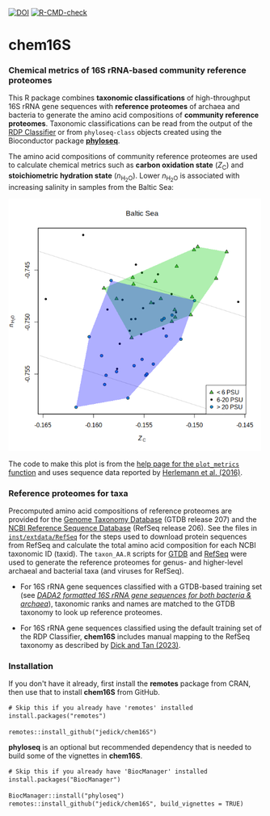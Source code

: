 <!-- badges: start -->
[![DOI](https://zenodo.org/badge/DOI/10.5281/zenodo.6793059.svg)](https://doi.org/10.5281/zenodo.6793059)
[![R-CMD-check](https://github.com/jedick/chem16S/actions/workflows/R-CMD-check.yaml/badge.svg)](https://github.com/jedick/chem16S/actions/workflows/R-CMD-check.yaml)
<!-- badges: end -->

# chem16S

### Chemical metrics of 16S rRNA-based community reference proteomes

This R package combines **taxonomic classifications** of high-throughput 16S rRNA gene sequences with **reference proteomes** of archaea and bacteria to generate the amino acid compositions of **community reference proteomes**. Taxonomic classifications can be read from the output of the [RDP Classifier](https://sourceforge.net/projects/rdp-classifier/) or from `phyloseq-class` objects created using the Bioconductor package [**phyloseq**](https://doi.org/doi:10.18129/B9.bioc.phyloseq).

The amino acid compositions of community reference proteomes are used to calculate chemical metrics such as **carbon oxidation state** (*Z*<sub>C</sub>) and **stoichiometric hydration state** (*n*<sub>H<sub>2</sub>O</sub>).
Lower *n*<sub>H<sub>2</sub>O</sub> is associated with increasing salinity in samples from the Baltic Sea:

<!-- Default image is too big
![chem16S::plot_metrics example: Baltic Sea nH2O-Zc plot](inst/images/plot_metrics.png)
-->
<img src="inst/images/plot_metrics.png" alt="chem16S::plot_metrics example: Baltic Sea nH2O-Zc plot" width="500" />

The code to make this plot is from the [help page for the `plot_metrics` function](man/plot_metrics.Rd) and uses sequence data reported by [Herlemann et al. (2016)](https://doi.org/10.3389/fmicb.2016.01883).

### Reference proteomes for taxa

Precomputed amino acid compositions of reference proteomes are provided for the [Genome Taxonomy Database](https://gtdb.ecogenomic.org/) (GTDB release 207) and the [NCBI Reference Sequence Database](https://www.ncbi.nlm.nih.gov/refseq/) (RefSeq release 206). See the files in [`inst/extdata/RefSeq`](inst/extdata/RefSeq) for the steps used to download protein sequences from RefSeq and calculate the total amino acid composition for each NCBI taxonomic ID (taxid). The `taxon_AA.R` scripts for [GTDB](inst/extdata/GTDB/taxon_AA.R) and [RefSeq](inst/extdata/RefSeq/taxon_AA.R) were used to generate the reference proteomes for genus- and higher-level archaeal and bacterial taxa (and viruses for RefSeq).

* For 16S rRNA gene sequences classified with a GTDB-based training set (see [*DADA2 formatted 16S rRNA gene sequences for both bacteria & archaea*](https://doi.org/10.5281/zenodo.6655692)), taxonomic ranks and names are matched to the GTDB taxonomy to look up reference proteomes.

* For 16S rRNA gene sequences classified using the default training set of the RDP Classifier, **chem16S** includes manual mapping to the RefSeq taxonomy as described by [Dick and Tan (2023)](https://doi.org/10.1007/s00248-022-01988-9).

### Installation

If you don't have it already, first install the **remotes** package from CRAN, then use that to install **chem16S** from GitHub.

```
# Skip this if you already have 'remotes' installed
install.packages("remotes")

remotes::install_github("jedick/chem16S")
```

**phyloseq** is an optional but recommended dependency that is needed to build some of the vignettes in **chem16S**.

```
# Skip this if you already have 'BiocManager' installed
install.packages("BiocManager")

BiocManager::install("phyloseq")
remotes::install_github("jedick/chem16S", build_vignettes = TRUE)
```
